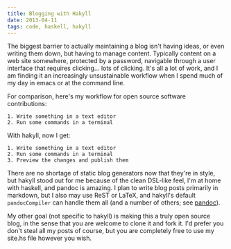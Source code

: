 ```yaml
---
title: Blogging with Hakyll
date: 2013-04-11
tags: code, haskell, hakyll
---
```


The biggest barrier to actually maintaining a blog isn't having ideas, or even
writing them down, but having to manage content. Typically content on a web site
somewhere, protected by a password, navigable through a user interface that
requires clicking... lots of clicking. It's all a lot of work, and I am finding
it an increasingly unsustainable workflow when I spend much of my day in emacs
or at the command line.

For comparison, here's my workflow for open source software
contributions:

```
1. Write something in a text editor
2. Run some commands in a terminal
```

With hakyll, now I get:

```
1. Write something in a text editor
2. Run some commands in a terminal
3. Preview the changes and publish them
```

There are no shortage of static blog generators now that they're in style,
but hakyll stood out for me because of the clean DSL-like feel, I'm at home
with haskell, and pandoc is amazing. I plan to write blog posts primarily in
markdown, but I also may use ReST or LaTeX, and hakyll's default
`pandocCompiler` can handle them all (and a number of others; see
[pandoc](http://johnmacfarlane.net/pandoc/)).

My other goal (not specific to hakyll) is making this a truly open source blog,
in the sense that you are welcome to clone it and fork it. I'd prefer you don't
steal all my posts of course, but you are completely free to use my site.hs file
however you wish.
